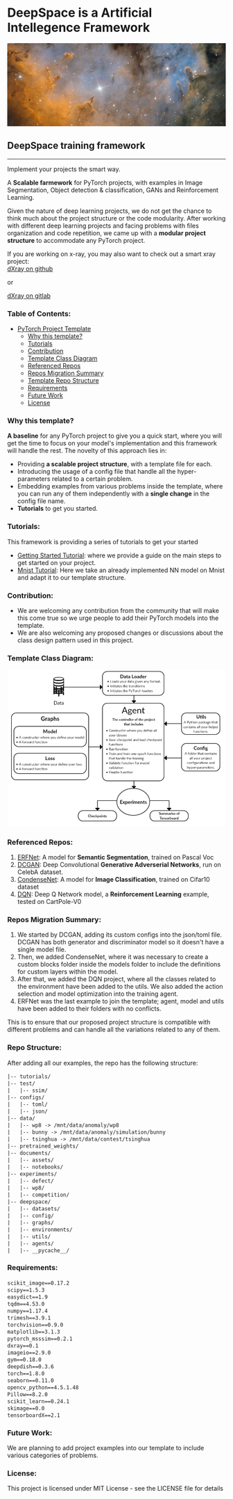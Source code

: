 # DeepSpace is a Artificial Intellegence Framework



[<img src="documents/assets/pics/deepspace.png" alt=“GitHub”/>]()

## DeepSpace training framework #

---

Implement your projects the smart way.

A **Scalable farmework** for PyTorch projects, with examples in Image Segmentation, Object detection & classification, GANs and Reinforcement Learning.

Given the nature of deep learning projects, we do not get the chance to think much about the project structure or the code modularity. After working with different deep learning projects and facing problems with files organization and code repetition, we came up with a **modular project structure** to accommodate any PyTorch project.

If you are working on x-ray, you may also want to check out a smart xray project:  
[dXray on github](https://github.com/magicknight/dxray) 

or 

[dXray on gitlab](https://gitlab.com/Visionlab-ASTRA/dxray)

### Table of Contents: 
- [PyTorch Project Template](#pytorch-project-template)
    - [Why this template?](#why-this-template)
    - [Tutorials](#tutorials)
    - [Contribution](#contribution)
    - [Template Class Diagram](#template-class-diagram)
    - [Referenced Repos](#referenced-repos)
    - [Repos Migration Summary](#repos-migration-summary)
    - [Template Repo Structure](#repo-structure)
    - [Requirements](#requirements)
    - [Future Work](#future-work)
    - [License](#license)
    
### Why this template?

**A baseline** for any PyTorch project to give you a quick start, where you will get the time to focus on your model's implementation and this framework will handle the rest. The novelty of this approach lies in:
- Providing **a scalable project structure**, with a template file for each.
- Introducing the usage of a config file that handle all the hyper-parameters related to a certain problem.
- Embedding examples from various problems inside the template, where you can run any of them independently with a **single change** in the config file name.
- **Tutorials** to get you started.

### Tutorials:
This framework is providing a series of tutorials to get your started

* [Getting Started Tutorial](tutorials/getStarted_tutorial.md): where we provide a guide on the main steps to get started on your project.
* [Mnist Tutorial](tutorials/mnist_tutorial.md): Here we take an already implemented NN model on Mnist and adapt it to our template structure.

### Contribution:
* We are welcoming any contribution from the community that will make this come true so we urge people to add their PyTorch models into the template.
* We are also welcoming any proposed changes or discussions about the class design pattern used in this project.

### Template Class Diagram:
![alt text](documents/assets/pics/class_diagram.png "Template Class diagram")

### Referenced Repos:
1. [ERFNet](https://github.com/hagerrady13/ERFNet-PyTorch): A model for **Semantic Segmentation**, trained on Pascal Voc
2. [DCGAN](https://github.com/hagerrady13/DCGAN-Pytorch): Deep Convolutional **Generative Adverserial Networks**, run on CelebA dataset.
3. [CondenseNet](https://github.com/hagerrady13/CondenseNet-Pytorch): A model for **Image Classification**, trained on Cifar10 dataset
4. [DQN](https://github.com/hagerrady13/DQN-Pytorch): Deep Q Network model, a **Reinforcement Learning** example, tested on CartPole-V0

### Repos Migration Summary:

1) We started by DCGAN, adding its custom configs into the json/toml file. DCGAN has both generator and discriminator model so it doesn't have a single model file.
2) Then, we added CondenseNet, where it was necessary to create a custom blocks folder inside the models folder to include the definitions for custom layers within the model.
3) After that, we added the DQN project, where all the classes related to the environment have been added to the utils. We also added the action selection and model optimization into the training agent.
4) ERFNet was the last example to join the template; agent, model and utils have been added to their folders with no conflicts.

This is to ensure that our proposed project structure is compatible with different problems and can handle all the variations related to any of them.

### Repo Structure:
After adding all our examples, the repo has the following structure:
```
|-- tutorials/
|-- test/
|   |-- ssim/
|-- configs/
|   |-- toml/
|   |-- json/
|-- data/
|   |-- wp8 -> /mnt/data/anomaly/wp8
|   |-- bunny -> /mnt/data/anomaly/simulation/bunny
|   |-- tsinghua -> /mnt/data/contest/tsinghua
|-- pretrained_weights/
|-- documents/
|   |-- assets/
|   |-- notebooks/
|-- experiments/
|   |-- defect/
|   |-- wp8/
|   |-- competition/
|-- deepspace/
|   |-- datasets/
|   |-- config/
|   |-- graphs/
|   |-- environments/
|   |-- utils/
|   |-- agents/
|   |-- __pycache__/
```

### Requirements:
```
scikit_image==0.17.2
scipy==1.5.3
easydict==1.9
tqdm==4.53.0
numpy==1.17.4
trimesh==3.9.1
torchvision==0.9.0
matplotlib==3.1.3
pytorch_msssim==0.2.1
dxray==0.1
imageio==2.9.0
gym==0.18.0
deepdish==0.3.6
torch==1.8.0
seaborn==0.11.0
opencv_python==4.5.1.48
Pillow==8.2.0
scikit_learn==0.24.1
skimage==0.0
tensorboardX==2.1
```

### Future Work:

We are planning to add project examples into our template to include various categories of problems. 

### License:
This project is licensed under MIT License - see the LICENSE file for details
